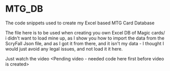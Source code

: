 # MTG_DB
The code snippets used to create my Excel based MTG Card Database

The file here is to be used when creating you own Excel DB of Magic cards/ i didn't want to load mine up, as I show you how to import the data from the ScryFall Json file, and as I got it from there, and it isn't my data - I thought I would just avoid any legal issues, and not load it it here.

Just watch the video <Pending video - needed code here first before video is created>
